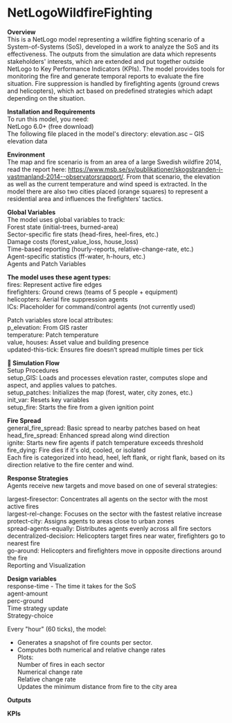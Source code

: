 # NetLogoWildfireFighting
**Overview**<br/>
This is a NetLogo model representing a wildfire fighting scenario of a System-of-Systems (SoS), developed in a work to analyze the SoS and its effectiveness. The outputs from the simulation are data which represents stakeholders' interests, which are extended and put together outside NetLogo to Key Performance Indicators (KPIs). The model provides tools for monitoring the fire and generate temporal reports to evaluate the fire situation. Fire suppression is handled by firefighting agents (ground crews and helicopters), which act based on predefined strategies which adapt depending on the situation.

**Installation and Requirements**<br/>
To run this model, you need: <br/>
NetLogo 6.0+ (free download)<br/> 
The following file placed in the model's directory: 
elevation.asc – GIS elevation data<br/>

**Environment**<br/>
The map and fire scenario is from an area of a large Swedish wildfire 2014, read the report here: https://www.msb.se/sv/publikationer/skogsbranden-i-vastmanland-2014--observatorsrapport/. From that scenario, the elevation as well as the current temperature and wind speed is extracted.
In the model there are also two cities placed (orange squares) to represent a residential area and influences the firefighters' tactics.

**Global Variables**<br/>
The model uses global variables to track:<br/>
Forest state (initial-trees, burned-area)<br/>
Sector-specific fire stats (head-fires, heel-fires, etc.)<br/>
Damage costs (forest_value_loss, house_loss)<br/>
Time-based reporting (hourly-reports, relative-change-rate, etc.)<br/>
Agent-specific statistics (ff-water, h-hours, etc.)<br/>
Agents and Patch Variables<br/>

**The model uses these agent types:**<br/>
fires: Represent active fire edges<br/>
firefighters: Ground crews (teams of 5 people + equipment)<br/>
helicopters: Aerial fire suppression agents<br/>
ICs: Placeholder for command/control agents (not currently used)<br/>

Patch variables store local attributes:<br/>
p_elevation: From GIS raster<br/>
temperature: Patch temperature<br/>
value, houses: Asset value and building presence<br/>
updated-this-tick: Ensures fire doesn’t spread multiple times per tick<br/>

**🔄 Simulation Flow**<br/>
Setup Procedures<br/>
setup_GIS: Loads and processes elevation raster, computes slope and aspect, and applies values to patches.<br/>
setup_patches: Initializes the map (forest, water, city zones, etc.)<br/>
init_var: Resets key variables<br/>
setup_fire: Starts the fire from a given ignition point<br/>

**Fire Spread**<br/>
general_fire_spread: Basic spread to nearby patches based on heat<br/>
head_fire_spread: Enhanced spread along wind direction<br/>
ignite: Starts new fire agents if patch temperature exceeds threshold<br/>
fire_dying: Fire dies if it's old, cooled, or isolated<br/>
Each fire is categorized into head, heel, left flank, or right flank, based on its direction relative to the fire center and wind.<br/>

**Response Strategies**<br/>
Agents receive new targets and move based on one of several strategies:<br/>

largest-firesector: Concentrates all agents on the sector with the most active fires<br/>
largest-rel-change: Focuses on the sector with the fastest relative increase<br/>
protect-city: Assigns agents to areas close to urban zones<br/>
spread-agents-equally: Distributes agents evenly across all fire sectors<br/>
decentralized-decision: Helicopters target fires near water, firefighters go to nearest fire<br/>
go-around: Helicopters and firefighters move in opposite directions around the fire<br/>
Reporting and Visualization<br/>

**Design variables**<br/>
response-time - The time it takes for the SoS <br/>
agent-amount<br/>
perc-ground<br/>
Time strategy update<br/>
Strategy-choice<br/>

Every "hour" (60 ticks), the model:<br/>
- Generates a snapshot of fire counts per sector.<br/>
- Computes both numerical and relative change rates<br/>
Plots:<br/>
Number of fires in each sector<br/>
Numerical change rate<br/>
Relative change rate<br/>
Updates the minimum distance from fire to the city area<br/>


**Outputs**

**KPIs**
